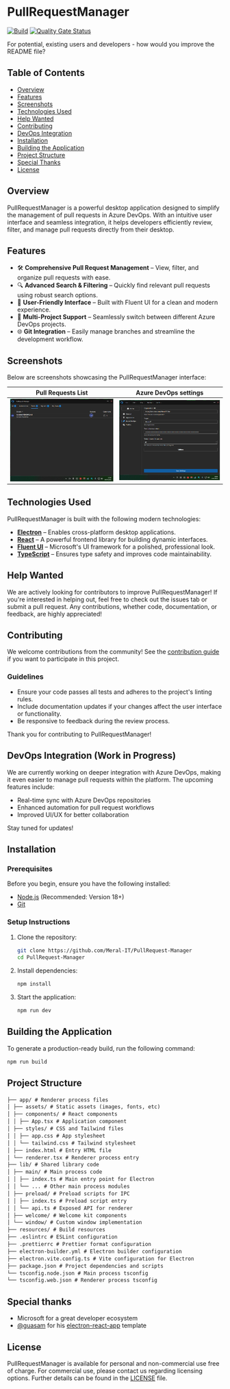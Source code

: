 # PullRequestManager

[![Build](https://github.com/Meral-IT/PullRequest-Manager/actions/workflows/auto-release.yml/badge.svg)](https://github.com/Meral-IT/PullRequest-Manager/actions/workflows/auto-release.yml)
[![Quality Gate Status](https://sonarcloud.io/api/project_badges/measure?project=Meral-IT_PullRequest-Manager&metric=alert_status&token=eb9de62e47686090463d7936796a34b3d5f60bd7)](https://sonarcloud.io/summary/new_code?id=Meral-IT_PullRequest-Manager)

For potential, existing users and developers - how would you improve the README file?

## Table of Contents

- [Overview](#overview)
- [Features](#features)
- [Screenshots](#screenshots)
- [Technologies Used](#technologies-used)
- [Help Wanted](#help-wanted)
- [Contributing](#contributing)
- [DevOps Integration](#devops-integration-work-in-progress)
- [Installation](#installation)
- [Building the Application](#building-the-application)
- [Project Structure](#project-structure)
- [Special Thanks](#special-thanks)
- [License](#license)

## Overview

PullRequestManager is a powerful desktop application designed to simplify the management of pull requests in Azure DevOps. With an intuitive user interface and seamless integration, it helps developers efficiently review, filter, and manage pull requests directly from their desktop.

## Features

- 🛠️ **Comprehensive Pull Request Management** – View, filter, and organize pull requests with ease.
- 🔍 **Advanced Search & Filtering** – Quickly find relevant pull requests using robust search options.
- 🎨 **User-Friendly Interface** – Built with Fluent UI for a clean and modern experience.
- 🔄 **Multi-Project Support** – Seamlessly switch between different Azure DevOps projects.
- 🌐 **Git Integration** – Easily manage branches and streamline the development workflow.

## Screenshots

Below are screenshots showcasing the PullRequestManager interface:

| **Pull Requests List**                         | **Azure DevOps settings**                              |
|:----------------------------------------------:|:------------------------------------------------------:|
| ![Pull Requests List](./docs/pr-list-demo.png) | ![Azure DevOps settings](./docs/azdo-settings-demo.png) |

## Technologies Used

PullRequestManager is built with the following modern technologies:

- [**Electron**](https://www.electronjs.org/) – Enables cross-platform desktop applications.
- [**React**](https://react.dev/) – A powerful frontend library for building dynamic interfaces.
- [**Fluent UI**](https://developer.microsoft.com/en-us/fluentui) – Microsoft's UI framework for a polished, professional look.
- [**TypeScript**](https://www.typescriptlang.org/) – Ensures type safety and improves code maintainability.

## Help Wanted

We are actively looking for contributors to improve PullRequestManager! If you're interested in helping out, feel free to check out the issues tab or submit a pull request. Any contributions, whether code, documentation, or feedback, are highly appreciated!

## Contributing

We welcome contributions from the community! See the [contribution guide](./CONTRIBUTING.md) if you want to participate in this project.

### Guidelines

- Ensure your code passes all tests and adheres to the project's linting rules.
- Include documentation updates if your changes affect the user interface or functionality.
- Be responsive to feedback during the review process.

Thank you for contributing to PullRequestManager!

## DevOps Integration (Work in Progress)

We are currently working on deeper integration with Azure DevOps, making it even easier to manage pull requests within the platform. The upcoming features include:

- Real-time sync with Azure DevOps repositories
- Enhanced automation for pull request workflows
- Improved UI/UX for better collaboration

Stay tuned for updates!

## Installation

### Prerequisites

Before you begin, ensure you have the following installed:

- [Node.js](https://nodejs.org/) (Recommended: Version 18+)
- [Git](https://git-scm.com/)

### Setup Instructions

1. Clone the repository:

   ```sh
   git clone https://github.com/Meral-IT/PullRequest-Manager
   cd PullRequest-Manager
   ```

2. Install dependencies:

   ```sh
   npm install
   ```

3. Start the application:

   ```sh
   npm run dev
   ```

## Building the Application

To generate a production-ready build, run the following command:

```sh
npm run build
```

## Project Structure

<!-- prettier-ignore-start -->

```markdown
├── app/ # Renderer process files
│ ├── assets/ # Static assets (images, fonts, etc)
│ ├── components/ # React components
│ │ ├── App.tsx # Application component
│ ├── styles/ # CSS and Tailwind files
│ │ ├── app.css # App stylesheet
│ │ └── tailwind.css # Tailwind stylesheet
│ ├── index.html # Entry HTML file
│ └── renderer.tsx # Renderer process entry
├── lib/ # Shared library code
│ ├── main/ # Main process code
│ │ ├── index.ts # Main entry point for Electron
│ │ └── ... # Other main process modules
│ ├── preload/ # Preload scripts for IPC
│ │ ├── index.ts # Preload script entry
│ │ └── api.ts # Exposed API for renderer
│ ├── welcome/ # Welcome kit components
│ └── window/ # Custom window implementation
├── resources/ # Build resources
├── .eslintrc # ESLint configuration
├── .prettierrc # Prettier format configuration
├── electron-builder.yml # Electron builder configuration
├── electron.vite.config.ts # Vite configuration for Electron
├── package.json # Project dependencies and scripts
└── tsconfig.node.json # Main process tsconfig
└── tsconfig.web.json # Renderer process tsconfig
```

## Special thanks

- Microsoft for a great developer ecosystem
- [@guasam](https://github.com/guasam) for his [electron-react-app](https://github.com/guasam/electron-react-app) template

## License

PullRequestManager is available for personal and non-commercial use free of charge. For commercial use, please contact us regarding licensing options. Further details can be found in the [LICENSE](LICENSE) file.
